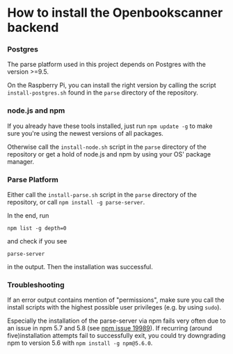 # How to install the Openbookscanner backend

### Postgres

The parse platform used in this project depends on Postgres with the version >=9.5.

On the Raspberry Pi, you can install the right version by calling the script `install-postgres.sh` found in the `parse` directory of the repository.


### node.js and npm

If you already have these tools installed, just run `npm update -g` to make sure you're using the newest versions of all packages.

Otherwise call the `install-node.sh` script in the `parse` directory of the repository or get a hold of node.js and npm by using your OS' package manager.

### Parse Platform

Either call the `install-parse.sh` script in the `parse` directory of the repository, or call `npm install -g parse-server`.

In the end, run 

`npm list -g depth=0` 

and check if you see 

`parse-server` 

in the output. Then the installation was successful.

### Troubleshooting

If an error output contains mention of "permissions", make sure you call the install scripts with the highest possible user privileges (e.g. by using `sudo`).

Especially the installation of the parse-server via npm fails very often due to an issue in npm 5.7 and 5.8 (see [npm issue 19989](https://github.com/npm/npm/issues/19989)). If recurring (around five)installation attempts fail to successfully exit, you could try downgrading npm to version 5.6 with `npm install -g npm@5.6.0`.
